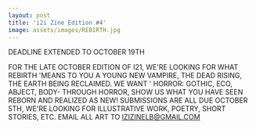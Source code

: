 ```yaml
---
layout: post
title: 'i2i Zine Edition #4'
image: assets/images/REBIRTH.jpg
---
```


DEADLINE EXTENDED TO OCTOBER 19TH

FOR THE LATE OCTOBER EDITION OF I21, WE'RE LOOKING FOR WHAT REBIRTH 'MEANS TO YOU A YOUNG NEW VAMPIRE, THE DEAD RISING, THE EARTH BEING RECLAIMED. WE WANT
' HORROR: GOTHIC, ECO, ABJECT, BODY- THROUGH HORROR, SHOW US WHAT YOU HAVE SEEN REBORN AND REALIZED AS NEW! SUBMISSIONS ARE ALL DUE OCTOBER 5TH, WE'RE LOOKING FOR ILLUSTRATIVE WORK, POETRY, SHORT STORIES, ETC. EMAIL ALL ART TO IZIZINELB@GMAIL.COM
